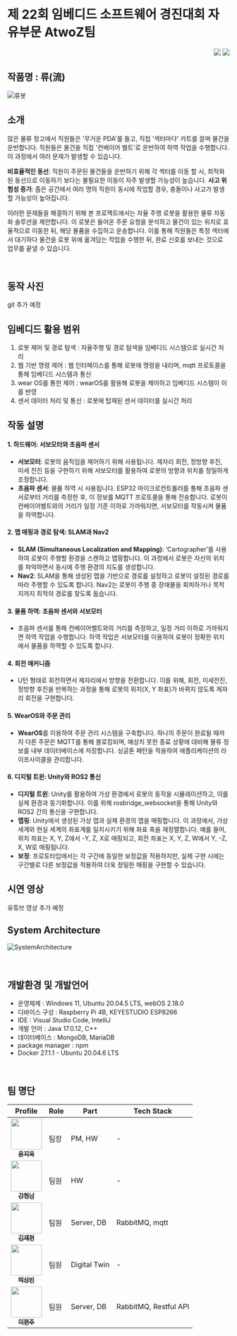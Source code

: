 # 제 22회 임베디드 소프트웨어 경진대회 자유부문 AtwoZ팀
<div align="right">
<a href="https://github.com/A-two-Z"><img src="https://img.shields.io/badge/github-%23121011.svg?style=for-the-badge&logo=github&logoColor=white"/></a>
<a href="https://www.youtube.com/watch?v="><img src="https://img.shields.io/badge/YouTube-%23FF0000.svg?style=for-the-badge&logo=YouTube&logoColor=white"/></a>
</div>


<!-- ## 개발 요약 -->
## 작품명 : 류(流)
![류봇](https://github.com/user-attachments/assets/a3e078a6-e5bd-4544-a32c-d9abe62e4c9b)



## 소개

많은 물류 창고에서 직원들은 '무거운 PDA'를 들고, 직접 '섹터마다' 카트를 끌며 물건을 운반합니다. 직원들은 물건을 직접 '컨베이어 벨트'로 운반하여 하역 작업을 수행합니다. 이 과정에서 여러 문제가 발생할 수 있습니다.

**비효율적인 동선**: 직원이 주문된 물건들을 운반하기 위해 각 섹터를 이동 할 시, 최적화된 동선으로 이동하기 보다는 불필요한 이동이 자주 발생할 가능성이 높습니다.
**사고 위험성 증가**: 좁은 공간에서 여러 명의 직원이 동시에 작업할 경우, 충돌이나 사고가 발생할 가능성이 높아집니다.

이러한 문제들을 해결하기 위해 본 프로젝트에서는 자율 주행 로봇을 활용한 물류 자동화 솔루션을 제안합니다. 이 로봇은 들어온 주문 요청을 분석하고 물건이 있는 위치로 효율적으로 이동한 뒤, 해당 물품을 수집하고 운송합니다. 이를 통해 직원들은 특정 섹터에서 대기하다 물건을 로봇 위에 옮겨담는 작업을 수행한 뒤, 완료 신호를 보내는 것으로 업무를 끝낼 수 있습니다.

<br>

## 동작 사진
git 추가 예정

## 임베디드 활용 범위
1. 로봇 제어 및 경로 탐색 : 자율주행 및 경로 탐색을 임베디드 시스템으로 실시간 처리
2. 웹 기반 명령 제어 : 웹 인터페이스를 통해 로봇에 명령을 내리며, mqtt 프로토콜을 통해 임베디드 시스템과 통신
3. wear OS를 통한 제어 : wearOS를 활용해 로봇을 제어하고 임베디드 시스템이 이를 반영
4. 센서 데이터 처리 및 통신 : 로봇에 탑재된 센서 데이터를 실시간 처리


## 작동 설명
#### 1. 하드웨어: 서보모터와 초음파 센서<br>
- **서보모터**: 로봇의 움직임을 제어하기 위해 사용됩니다. 제자리 회전, 정방향 후진, 미세 전진 등을 구현하기 위해 서보모터를 활용하여 로봇의 방향과 위치를 정밀하게 조정합니다.<br>
- **초음파 센서**: 물품 하역 시 사용됩니다. ESP32 마이크로컨트롤러를 통해 초음파 센서로부터 거리를 측정한 후, 이 정보를 MQTT 프로토콜을 통해 전송합니다. 로봇이 컨베이어벨트와의 거리가 일정 기준 이하로 가까워지면, 서보모터를 작동시켜 물품을 하역합니다.
#### 2. 맵 매핑과 경로 탐색: SLAM과 Nav2
- **SLAM (Simultaneous Localization and Mapping)**: ‘Cartographer’를 사용하여 로봇이 주행할 환경을 스캔하고 맵핑합니다. 이 과정에서 로봇은 자신의 위치를 파악하면서 동시에 주행 환경의 지도를 생성합니다.<br>
- **Nav2**: SLAM을 통해 생성된 맵을 기반으로 경로를 설정하고 로봇이 설정된 경로를 따라 주행할 수 있도록 합니다. Nav2는 로봇이 주행 중 장애물을 회피하거나 목적지까지 최적의 경로를 찾도록 돕습니다.
#### 3. 물품 하역: 초음파 센서와 서보모터
- 초음파 센서를 통해 컨베이어벨트와의 거리를 측정하고, 일정 거리 이하로 가까워지면 하역 작업을 수행합니다. 하역 작업은 서보모터를 이용하여 로봇이 정확한 위치에서 물품을 하역할 수 있도록 합니다.
#### 4. 회전 매커니즘
- U턴 형태로 회전하면서 제자리에서 방향을 전환합니다. 이를 위해, 회전, 미세전진, 정방향 후진을 반복하는 과정을 통해 로봇의 위치(X, Y 좌표)가 바뀌지 않도록 제자리 회전을 구현합니다.
#### 5. WearOS와 주문 관리
- **WearOS**를 이용하여 주문 관리 시스템을 구축합니다. 하나의 주문이 완료될 때까지 다른 주문은 MQTT를 통해 블로킹되며, 예상치 못한 종료 상황에 대비해 물류 정보를 내부 데이터베이스에 저장합니다. 싱글톤 패턴을 적용하여 애플리케이션의 라이프사이클을 관리합니다.
#### 6. 디지털 트윈: Unity와 ROS2 통신
- **디지털 트윈**: Unity를 활용하여 가상 환경에서 로봇의 동작을 시뮬레이션하고, 이를 실제 환경과 동기화합니다. 이를 위해 rosbridge_websocket을 통해 Unity와 ROS2 간의 통신을 구현합니다.<br>
- **맵핑**: Unity에서 생성된 가상 맵과 실제 환경의 맵을 매핑합니다. 이 과정에서, 가상 세계와 현실 세계의 좌표계를 일치시키기 위해 좌표 축을 재정렬합니다. 예를 들어, 위치 좌표는 X, Y, Z에서 -Y, Z, X로 매핑되고, 회전 좌표는 X, Y, Z, W에서 Y, -Z, X, W로 매핑됩니다.<br>
- **보정**: 프로토타입에서는 각 구간에 동일한 보정값을 적용하지만, 실제 구현 시에는 구간별로 다른 보정값을 적용하여 더욱 정밀한 매핑을 구현할 수 있습니다.



## 시연 영상
유튜브 영상 추가 예정


## System Architecture
![SystemArchitecture](https://github.com/user-attachments/assets/78b62013-acb7-4d3f-86c0-714aff0abd55)

<br>

## 개발환경 및 개발언어
- 운영체제 : Windows 11, Ubuntu 20.04.5 LTS, webOS 2.18.0
- 디바이스 구성 : Raspberry Pi 4B, KEYESTUDIO ESP8266
- IDE : Visual Studio Code, IntelliJ
- 개발 언어 : Java 17.0.12, C++
- 데이터베이스 : MongoDB, MariaDB
- package manager : npm
- Docker 27.1.1 - Ubuntu 20.04.6 LTS

<br>

<!--
## 파일 구성도
📦AtwoZ <br/>
 ┣ 📂client-Unity<br/>
 ┃ ┗ 📂Assets <br/>
 ┣ 📂client-WearOS <br/>
 ┃ ┗ 📂app<br/>
 ┣ 📂device-robot <br/>
 ┃ ┣ 📂monicar<br/>
 ┃ ┃ ┣ 📂monicar_control<br/>
 ┃ ┃ ┣ 📂monicar_cv <br/>
 ┃ ┃ ┗ 📂monicar_teleop <br/>
 ┣ 📂device-sector <br/>
 ┃ ┃ ┣ 📂docker <br/>
 ┃ ┃ ┃ ┗ 📂tesseract <br/>
 ┃ ┣ 📂wallpad <br/>
 ┃ ┃ ┣ 📂register-car <br/>
 ┃ ┃ ┃ ┣ 📂register-car_app <br/>
 ┃ ┃ ┃ ┗ 📂register-car_service <br/>
 ┣ 📂server-order <br/>
 ┃ ┣ 📂entrance <br/>
 ┃ ┃ ┗ 📂Detecting-packages <br/>
 ┃ ┣ 📂wallpad <br/>
 ┃ ┃ ┗ 📂delivery <br/>
 ┃ ┃ ┃ ┣ 📂delivery_app <br/>
 ┃ ┃ ┃ ┗ 📂delivery_service <br/>
 ┣ 📂server-robot <br/>
 ┃ ┗ 📂wallpad <br/>
 ┃ ┃ ┗ 📂exercise <br/>
 ┃ ┃ ┃ ┣ 📂exercise_app <br/>
 ┃ ┃ ┃ ┗ 📂exercise_service <br/>
 ┃ ┗ 📂home <br/>
 ┃ ┃ ┃ ┣ 📂led <br/>
 ┃ ┃ ┃ ┃ ┗ 📜led.ino <br/>
 ┃ ┃ ┃ ┗ 📂windowBlind <br/>
 ┃ ┃ ┃ ┃ ┗ 📜windowBlind.ino <br/>
 ┗ 📜README.md
<br><br>

-->

## 팀 명단
| Profile | Role | Part | Tech Stack |
| ------- | ---- | ---- | ---------- |
| <div align="center"><a href="https://github.com/ymw0407"><img src="https://avatars.githubusercontent.com/u/117324719?v=4" width="70px;" alt=""/><br/><sub><b>윤지욱</b><sub></a></div> | 팀장 | PM, HW | - |
| <div align="center"><a href="https://github.com/seiyoon"><img src="https://avatars.githubusercontent.com/u/86597542?v=4" width="70px;" alt=""/><br/><sub><b>강형남</b><sub></a></div> | 팀원 | HW | - |
| <div align="center"><a href="https://github.com/judyzero"><img src="https://avatars.githubusercontent.com/u/99954264?v=4" width="70px;" alt=""/><br/><sub><b>김재현</b></sub></a></div> | 팀원 | Server, DB | RabbitMQ, mqtt |
| <div align="center"><a href="https://github.com/jjunh33"><img src="https://avatars.githubusercontent.com/u/44452761?v=4" width="70px;" alt=""/><br/><sub><b>박상빈</b></sub></a></div> | 팀원 | Digital Twin | - |
| <div align="center"><a href="https://github.com/bentshrimp"><img src="https://avatars.githubusercontent.com/u/130520505?v=4" width="70px;" alt=""/><br/><sub><b>이현주</b></sub></a></div> | 팀원 | Server, DB | RabbitMQ, Restful API |


